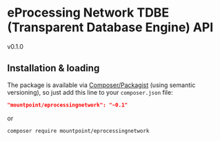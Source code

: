eProcessing Network TDBE (Transparent Database Engine) API
========================

v0.1.0

## Installation & loading

The package is available via [Composer/Packagist](https://packagist.org/packages/mountpoint/eprocessingnetwork) (using semantic versioning), so just add this line to your `composer.json` file:

```json
"mountpoint/eprocessingnetwork": "~0.1"
```

or

```sh
composer require mountpoint/eprocessingnetwork
```
